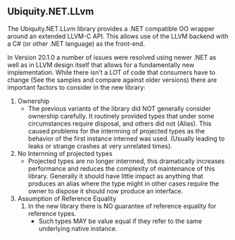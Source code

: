 ## Ubiquity.NET.LLvm
The Ubiquity.NET.LLvm library provides a .NET compatible OO wrapper around an extended LLVM-C
API. This allows use of the LLVM backend with a C# (or other .NET language) as the front-end.

In Version 20.1.0 a number of issues were resolved using newer .NET as well as in LLVM design
itself that allows for a fundamentally new implementation. While there isn't a LOT of code
that consumers have to change (See the samples and compare against older versions) there are
important factors to consider in the new library:
1) Ownership
    - The previous variants of the library did NOT generally consider ownership carefully. It
      routinely provided types that under some circumstances require disposal, and others did
      not (Alias). This caused problems for the internning of projected types as the behavior
      of the first instance interned was used. (Usually leading to leaks or strange crashes at
      very unrelated times).
3) No Internning of projected types
    - Projected types are no longer internned, this dramatically increases performance and
      reduces the complexity of maintenance of this library. Generally it should have little
      impact as anything that produces an alias where the type might in other cases require
      the owner to dispose it should now produce an interface.
2) Assumption of Reference Equality
    1) In the new library there is NO guarantee of reference equality for reference types.
        - Such types MAY be value equal if they refer to the same underlying native instance.
